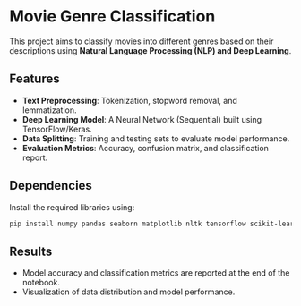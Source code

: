 # Movie Genre Classification

This project aims to classify movies into different genres based on their descriptions using **Natural Language Processing (NLP) and Deep Learning**.

##  Features
- **Text Preprocessing**: Tokenization, stopword removal, and lemmatization.
- **Deep Learning Model**: A Neural Network (Sequential) built using TensorFlow/Keras.
- **Data Splitting**: Training and testing sets to evaluate model performance.
- **Evaluation Metrics**: Accuracy, confusion matrix, and classification report.


##  Dependencies
Install the required libraries using:

```bash
pip install numpy pandas seaborn matplotlib nltk tensorflow scikit-learn
```

## Results
- Model accuracy and classification metrics are reported at the end of the notebook.
- Visualization of data distribution and model performance.
